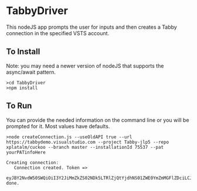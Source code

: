 # TabbyDriver
This nodeJS app prompts the user for inputs and then creates a Tabby connection in the specified VSTS account.

## To Install
Note: you may need a newer version of nodeJS that supports the async/await pattern.

    >cd TabbyDriver
    >npm install

## To Run
You can provide the needed information on the command line or you will be prompted for it. Most values have defaults.

    >node createConnection.js --useOldAPI true --url https://tabbydemo.visualstudio.com --project Tabby-jlp5 --repo xplatalm/cuckoo --branch master --installationId 75537 --pat yourPATinfoHere

    Creating connection:
       Connection created. Token =>
       eyJBY2NvdW50SWQiOiI3Y2JiMmZkZS02NDk5LTRlZjQtYjdhNS01ZWE0YmZmMGFlZDciLCJUZWFtUHJvamVjdElkIjoiNjQwOTI1NDktMzFhNC00NTQ3LWI1OTQtMDBhZGNlZGY0ODg1IiwiUmVwb3NpdG9yeUlkIjoieHBsYXRhbG0vY3Vja29vIiwiUmVwb3NpdG9yeU5hbWUiOiJ4cGxhdGFsbS9jdWNrb28iLCJUYXJnZXRCcmFuY2giOiJtYXN0ZXIiLCJEZWZpbml0aW9uSWQiOjE0fQ==
    done.
